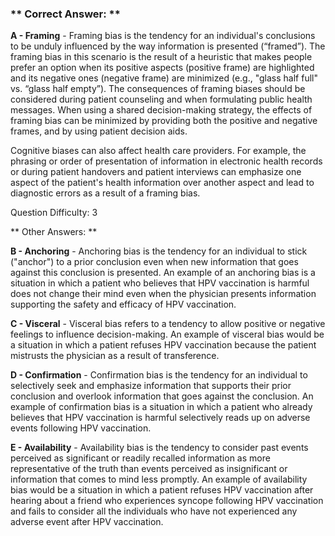 ### ** Correct Answer: **

**A - Framing** - Framing bias is the tendency for an individual's conclusions to be unduly influenced by the way information is presented (“framed”). The framing bias in this scenario is the result of a heuristic that makes people prefer an option when its positive aspects (positive frame) are highlighted and its negative ones (negative frame) are minimized (e.g., "glass half full" vs. “glass half empty”). The consequences of framing biases should be considered during patient counseling and when formulating public health messages. When using a shared decision-making strategy, the effects of framing bias can be minimized by providing both the positive and negative frames, and by using patient decision aids.

Cognitive biases can also affect health care providers. For example, the phrasing or order of presentation of information in electronic health records or during patient handovers and patient interviews can emphasize one aspect of the patient's health information over another aspect and lead to diagnostic errors as a result of a framing bias.

Question Difficulty: 3

** Other Answers: **

**B - Anchoring** - Anchoring bias is the tendency for an individual to stick ("anchor") to a prior conclusion even when new information that goes against this conclusion is presented. An example of an anchoring bias is a situation in which a patient who believes that HPV vaccination is harmful does not change their mind even when the physician presents information supporting the safety and efficacy of HPV vaccination.

**C - Visceral** - Visceral bias refers to a tendency to allow positive or negative feelings to influence decision-making. An example of visceral bias would be a situation in which a patient refuses HPV vaccination because the patient mistrusts the physician as a result of transference.

**D - Confirmation** - Confirmation bias is the tendency for an individual to selectively seek and emphasize information that supports their prior conclusion and overlook information that goes against the conclusion. An example of confirmation bias is a situation in which a patient who already believes that HPV vaccination is harmful selectively reads up on adverse events following HPV vaccination.

**E - Availability** - Availability bias is the tendency to consider past events perceived as significant or readily recalled information as more representative of the truth than events perceived as insignificant or information that comes to mind less promptly. An example of availability bias would be a situation in which a patient refuses HPV vaccination after hearing about a friend who experiences syncope following HPV vaccination and fails to consider all the individuals who have not experienced any adverse event after HPV vaccination.

